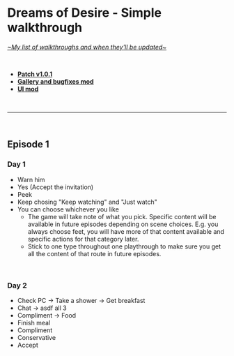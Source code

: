 # Dreams of Desire - Simple walkthrough
[*\~My list of walkthroughs and when they'll be updated\~*](https://www.patreon.com/maimlain)

<br>

- [**Patch v1.0.1**](https://f95zone.com/threads/dreams-of-desire-episode-12-v1-0-0-lewdlab-discussion-thread.1904/page-763#post-801139)  
- [**Gallery and bugfixes mod**](https://f95zone.com/threads/dreams-of-desire-ep-12-gallery-unlocker-and-bugfixes-mod-v5-0-bossapplesauce.11194)  
- [**UI mod**](https://f95zone.com/threads/dreams-of-desire-episode-12-v1-0-0-lewdlab-discussion-thread.1904/page-763#post-801139)

<br>

---

<br>

## Episode 1
### Day 1
- Warn him
- Yes (Accept the invitation)
- Peek
- Keep chosing "Keep watching" and "Just watch"
- You can choose whichever you like
  - The game will take note of what you pick. Specific content will be available in future episodes depending on scene choices. E.g. you always choose feet, you will have more of that content available and specific actions for that category later.
  - Stick to one type throughout one playthrough to make sure you get all the content of that route in future episodes.

<br>

### Day 2
- Check PC -> Take a shower -> Get breakfast
- Chat -> asdf all 3
- Compliment -> Food
- Finish meal
- Compliment
- Conservative
- Accept

